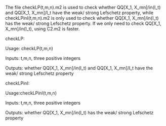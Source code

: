 The file checkLP(t,m,n).m2 is used to check whether QQ[X_1, X_mn]/in(I_t) and QQ[X_1, X_mn]/I_t have the weak/ strong Lefschetz property, while checkLPinI(t,m,n).m2 is only used to check whether QQ[X_1, X_mn]/in(I_t) has the weak/ strong Lefschetz property. If we only need to check QQ[X_1, X_mn]/in(I_t), using C2.m2 is faster.

checkLP:

Usage: checkLP(t,m,n)

Inputs: t,m,n, three positive integers

Outputs: whether QQ[X_1, X_mn]/in(I_t) and QQ[X_1, X_mn]/I_t have the weak/ strong Lefschetz property

checkLPinI:

Usage:checkLPinI(t,m,n)

Inputs: t,m,n, three positive integers

Outputs: whether QQ[X_1, X_mn]/in(I_t) has the weak/ strong Lefschetz property
